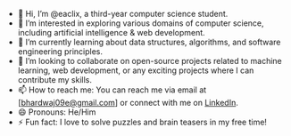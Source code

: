 - 👋 Hi, I’m @eaclix, a third-year computer science student.
- 👀 I’m interested in exploring various domains of computer science, including artificial intelligence & web development.
- 🌱 I’m currently learning about data structures, algorithms, and software engineering principles.
- 💞️ I’m looking to collaborate on open-source projects related to machine learning, web development, or any exciting projects where I can contribute my skills.
- 📫 How to reach me: You can reach me via email at [bhardwaj09e@gmail.com] or connect with me on [LinkedIn](https://www.linkedin.com/in/eakanshbhardwaj).
- 😄 Pronouns: He/Him
- ⚡ Fun fact: I love to solve puzzles and brain teasers in my free time!
